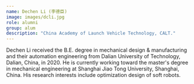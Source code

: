 ```yaml
---
name: Dechen Li (李德臣)
image: images/dcli.jpg
role: alumni
group: alum
description: "China Academy of Launch Vehicle Technology, CALT."
---
```

Dechen Li received the B.E. degree in mechanical design & manufacturing and their automation engineering from Dalian University of Technology,
Dalian, China, in 2020. He is currently working toward the master's degree in mechanical engineering at Shanghai Jiao Tong University, Shanghai, China. His research interests include optimization design of soft robots.

